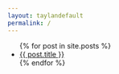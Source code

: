 ```yaml
---
layout: taylandefault
permalink: /
---
```


<ul>
  {% for post in site.posts %}
     <li>
       <a href="{{ post.url }}">{{ post.title }}</a>
     </li>
  {% endfor %}
</ul>

